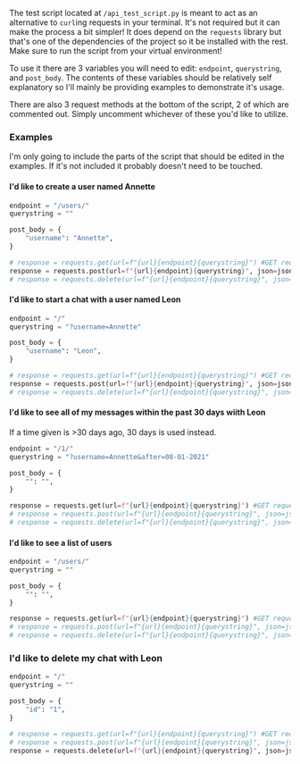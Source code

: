 The test script located at `/api_test_script.py` is meant to act as an alternative to `curl`ing requests in your terminal. It's not required but it can make the process a bit simpler! It does depend on the `requests` library but that's one of the dependencies of the project so it be installed with the rest. Make sure to run the script from your virtual environment!

To use it there are 3 variables you will need to edit: `endpoint`, `querystring`, and `post_body`. The contents of these variables should be relatively self explanatory so I'll mainly be providing examples to demonstrate it's usage.

There are also 3 request methods at the bottom of the script, 2 of which are commented out. Simply uncomment whichever of these you'd like to utilize.

### Examples
I'm only going to include the parts of the script that should be edited in the examples. If it's not included it probably doesn't need to be touched.

#### I'd like to create a user named Annette 
```python
endpoint = "/users/"
querystring = ""

post_body = {
    "username": "Annette",
}

# response = requests.get(url=f"{url}{endpoint}{querystring}") #GET request
response = requests.post(url=f"{url}{endpoint}{querystring}", json=json.dumps(post_body)) #POST request
# response = requests.delete(url=f"{url}{endpoint}{querystring}", json=json.dumps(post_body)) #DELETE request
```

#### I'd like to start a chat with a user named Leon
```python
endpoint = "/"
querystring = "?username=Annette"

post_body = {
    "username": "Leon",
}

# response = requests.get(url=f"{url}{endpoint}{querystring}") #GET request
response = requests.post(url=f"{url}{endpoint}{querystring}", json=json.dumps(post_body)) #POST request
# response = requests.delete(url=f"{url}{endpoint}{querystring}", json=json.dumps(post_body)) #DELETE request
```

#### I'd like to see all of my messages within the past 30 days wiith Leon
If a time given is >30 days ago, 30 days is used instead.
```python
endpoint = "/1/"
querystring = "?username=Annette&after=08-01-2021"

post_body = {
    "": "",
}

response = requests.get(url=f"{url}{endpoint}{querystring}") #GET request
# response = requests.post(url=f"{url}{endpoint}{querystring}", json=json.dumps(post_body)) #POST request
# response = requests.delete(url=f"{url}{endpoint}{querystring}", json=json.dumps(post_body)) #DELETE request
```

#### I'd like to see a list of users
```python
endpoint = "/users/"
querystring = ""

post_body = {
    "": "",
}

response = requests.get(url=f"{url}{endpoint}{querystring}") #GET request
# response = requests.post(url=f"{url}{endpoint}{querystring}", json=json.dumps(post_body)) #POST request
# response = requests.delete(url=f"{url}{endpoint}{querystring}", json=json.dumps(post_body)) #DELETE request
```

### I'd like to delete my chat with Leon
```python
endpoint = "/"
querystring = ""

post_body = {
    "id": "1",
}

# response = requests.get(url=f"{url}{endpoint}{querystring}") #GET request
# response = requests.post(url=f"{url}{endpoint}{querystring}", json=json.dumps(post_body)) #POST request
response = requests.delete(url=f"{url}{endpoint}{querystring}", json=json.dumps(post_body)) #DELETE request
```